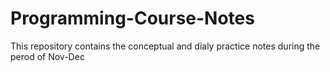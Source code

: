 # Programming-Course-Notes
 This  repository contains the conceptual and dialy practice notes during the perod of Nov-Dec

